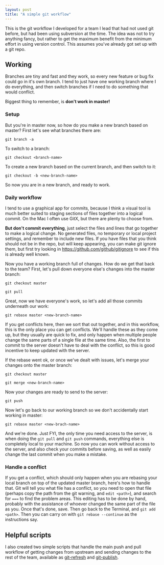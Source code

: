```yaml
---
layout: post
title: "A simple git workflow"
---
```

This is the git workflow I developed for a team I lead that had not used git before, but had been using subversion at the time. The idea was not to try anything fancy, but rather to get the maximum benefit from the minimum effort in using version control. This assumes you've already got set up with a git repo.

## Working
Branches are tiny and fast and they work, so every new feature or bug fix could go in it's own branch. I tend to just have one working branch where I do everything, and then switch branches if I need to do something that would conflict.

Biggest thing to remember, is **don't work in master!**

### Setup

But you're in master now, so how do you make a new branch based on master? First let's see what branches there are:

`git branch -a`

To switch to a branch:

`git checkout <branch-name>`

To create a new branch based on the current branch, and then switch to it:

`git checkout -b <new-branch-name>`

So now you are in a new branch, and ready to work.

### Daily workflow

I tend to use a graphical app for commits, because I think a visual tool is much better suited to staging sections of files together into a logical commit. On the Mac I often use GitX, but there are plenty to choose from.

**But don't commit everything**, just select the files and lines that go together to make a logical change. No generated files, no temporary or local project settings, and remember to include new files. If you have files that you think should not be in the repo, but will keep appearing, you can make git ignore them, but first try looking in https://github.com/github/gitignore to see if this is already well known.

Now you have a working branch full of changes. How do we get that back to the team? First, let's pull down everyone else's changes into the master branch:

`git checkout master`

`git pull`

Great, now we have everyone's work, so let's add all those commits underneath our work:

`git rebase master <new-branch-name>`

If you get conflicts here, then we sort that out together, and in this workflow, this is the only place you can get conflicts. We'll handle these as they come up, but they usually are quick to fix, and only happen when multiple people change the same parts of a single file at the same time. Also, the first to commit to the server doesn't have to deal with the conflict, so this is good incentive to keep updated with the server.

If the rebase went ok, or once we've dealt with issues, let's merge your changes onto the master branch:

`git checkout master`

`git merge <new-branch-name>`

Now your changes are ready to send to the server:

`git push`

Now let's go back to our working branch so we don't accidentally start working in master:

`git rebase master <new-brach-name>`

And we're done. Just FYI, the only time you need access to the server, is when doing the `git pull` and `git push` commands, everything else is completely local to your machine. So now you can work without access to the server, and also check your commits before saving, as well as easily change the last commit when you make a mistake.

### Handle a conflict

If you get a conflict, which should only happen when you are rebasing your local branch on top of the updated master branch, here's how to handle that. Git will tell you what file has a conflict, so you need to open that file (perhaps copy the path from the git warning, and `edit <path>`), and search for `===` to find the problem areas. This editing has to be done by hand, probably with the assistance of whoever changed the same part of the file as you. Once that's done, save. Then go back to the Terminal, and `git add <path>`. Then you can carry on with `git rebase --continue` as the instructions say.

## Helpful scripts
I also created two simple scripts that handle the main push and pull workflow of getting changes from upstream and sending changes to the rest of the team, available as [git-refresh](/files/git-refresh) and [git-publish](/files/git-publish).
